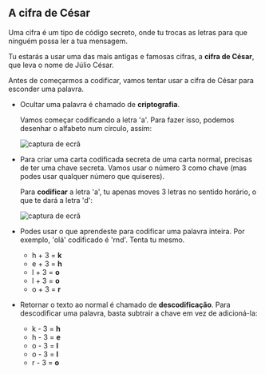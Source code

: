 ## A cifra de César

Uma cifra é um tipo de código secreto, onde tu trocas as letras para que ninguém possa ler a tua mensagem.

Tu estarás a usar uma das mais antigas e famosas cifras, a **cifra de César**, que leva o nome de Júlio César.

Antes de começarmos a codificar, vamos tentar usar a cifra de César para esconder uma palavra.

+ Ocultar uma palavra é chamado de **criptografia**.
    
    Vamos começar codificando a letra 'a'. Para fazer isso, podemos desenhar o alfabeto num círculo, assim:
    
    ![captura de ecrã](images/messages-wheel.png)

+ Para criar uma carta codificada secreta de uma carta normal, precisas de ter uma chave secreta. Vamos usar o número 3 como chave (mas podes usar qualquer número que quiseres).
    
    Para **codificar** a letra 'a', tu apenas moves 3 letras no sentido horário, o que te dará a letra 'd':
    
    ![captura de ecrã](images/messages-wheel-eg.png)

+ Podes usar o que aprendeste para codificar uma palavra inteira. Por exemplo, 'olá' codificado é 'rnd'. Tenta tu mesmo.
    
    + h + 3 = **k**
    + e + 3 = **h**
    + l + 3 = **o**
    + l + 3 = **o**
    + o + 3 = **r**

+ Retornar o texto ao normal é chamado de **descodificação**. Para descodificar uma palavra, basta subtrair a chave em vez de adicioná-la:
    
    + k - 3 = **h**
    + h - 3 = **e**
    + o - 3 = **l**
    + o - 3 = **l**
    + r - 3 = **o**